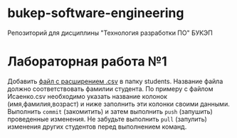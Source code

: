 # bukep-software-engineering
Репозиторий для дисциплины "Технология разработки ПО" БУКЭП

# Лабораторная работа №1
Добавить [файл с расширением .csv](https://ru.wikipedia.org/wiki/CSV) в папку students. Название файла должно соответствовать фамилии студента. По примеру с файлом Исаенко.csv необходимо указать название колонок (имя,фамилия,возраст) и ниже заполнить эти колонки своими данными. Выполнить `commit` (закомитить) и затем выполнить `push` (запушить) проведенные изменения. Не забудьте выполнить `pull` (запулить) изменения других студентов перед выполнением команд.